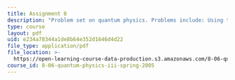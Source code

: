 ```yaml
---
title: Assignment 8
description: "Problem set on quantum physics. Problems include: Using the semiclassical approximation on the ground state, quantum mechanics of a bouncing ball, application of the semiclassical method to the double well potential, vibrational and rotational spectra in the Born­-Oppenheimer approximation, adiabatic spin rotation, and engineering adiabatic transitions.\r\n\r\n"
type: course
layout: pdf
uid: e234a78344a1de8b64e352d1646d4d22
file_type: application/pdf
file_location: >-
  https://open-learning-course-data-production.s3.amazonaws.com/8-06-quantum-physics-iii-spring-2005/e234a78344a1de8b64e352d1646d4d22_ps8.pdf
course_id: 8-06-quantum-physics-iii-spring-2005
---
```


